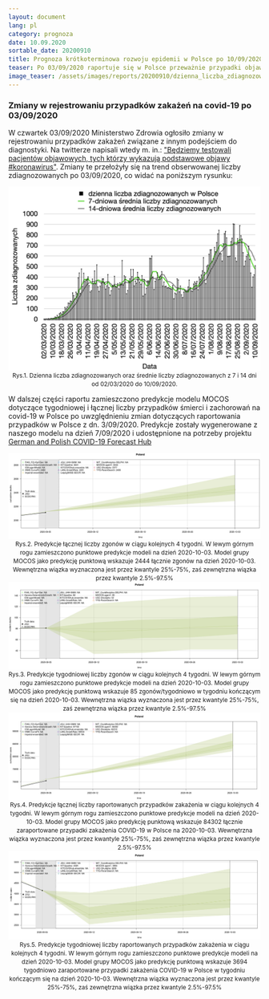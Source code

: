 ```yaml
---
layout: document
lang: pl
category: prognoza
date: 10.09.2020
sortable_date: 20200910
title: Prognoza krótkoterminowa rozwoju epidemii w Polsce po 10/09/2020
teaser: Po 03/09/2020 raportuje się w Polsce przeważnie przypadki objawowych zakażeń, co odpowiada za skokową zmianę liczby dziennych zachorowań.
image_teaser: /assets/images/reports/20200910/dzienna_liczba_zdiagnozowanych_20200910_pl.png  
---
```


<h3>Zmiany w rejestrowaniu przypadków zakażeń na covid-19 po 03/09/2020</h3>

W czwartek 03/09/2020 Ministerstwo Zdrowia ogłosiło zmiany w rejestrowaniu przypadków zakażeń związane z innym podejściem do diagnostyki. Na twitterze napisali wtedy m. in.: <a href="https://twitter.com/MZ_GOV_PL/status/1301494343350603776">"Będziemy testowali pacjentów objawowych, tych którzy wykazują podstawowe objawy #koronawirus"</a>.
Zmiany te przełożyły się na trend obserwowanej liczby zdiagnozowanych po 03/09/2020, co widać na poniższym rysunku:

<div style="text-align: center" class="row 90%">
    <span class="image fit">
    <img src="/assets/images/reports/20200910/dzienna_liczba_zdiagnozowanych_20200910_pl.png" style="display: block; margin: 0 auto;"/>
    </span>
    <small>Rys.1. Dzienna liczba zdiagnozowanych oraz średnie liczby zdiagnozowanych z 7 i 14 dni od 02/03/2020 do 10/09/2020.</small>
</div>

W dalszej części raportu zamieszczono predykcje modelu MOCOS dotyczące tygodniowej i łącznej liczby przypadków śmierci i zachorowań na covid-19 w Polsce po uwzględnieniu zmian dotyczących raportowania przypadków w Polsce z dn. 3/09/2020. Predykcje zostały wygenerowane z naszego modelu na dzień 7/09/2020 i udostępnione na potrzeby projektu <a href="https://jobrac.shinyapps.io/app_forecasts_de/">German and Polish COVID-19 Forecast Hub</a>

<div style="text-align: center" class="row 90%">
    <span class="image fit">
    <img src="/assets/images/reports/20200910/rys2.png" style="display: block; margin: 0 auto;"/>
    </span>
    <small>Rys.2. Predykcje łącznej liczby zgonów w ciągu kolejnych 4 tygodni. W lewym górnym rogu zamieszczono punktowe predykcje modeli na dzień 2020-10-03. Model grupy MOCOS jako predykcję punktową wskazuje 2444 łącznie zgonów na dzień 2020-10-03. Wewnętrzna wiązka wyznaczona jest przez kwantyle 25%-75%, zaś zewnętrzna wiązka przez kwantyle 2.5%-97.5%</small>
</div>

<div style="text-align: center" class="row 90%">
    <span class="image fit"><img src="/assets/images/reports/20200910/rys3.png" style="display: block; margin: 0 auto;"/></span>
    <small>Rys.3. Predykcje tygodniowej liczby zgonów w ciągu kolejnych 4 tygodni. W lewym górnym rogu zamieszczono punktowe predykcje modeli na dzień 2020-10-03. Model grupy MOCOS jako predykcję punktową wskazuje 85 zgonów/tygodniowo w tygodniu kończącym się na dzień 2020-10-03. Wewnętrzna wiązka wyznaczona jest przez kwantyle 25%-75%, zaś zewnętrzna wiązka przez kwantyle 2.5%-97.5%</small>
</div>

<div style="text-align: center" class="row 90%">
    <span class="image fit">
    <img src="/assets/images/reports/20200910/rys4.png" style="display: block; margin: 0 auto;"/>
    </span>
    <small>Rys.4. Predykcje łącznej liczby raportowanych przypadków zakażenia w ciągu kolejnych 4 tygodni. W lewym górnym rogu zamieszczono punktowe predykcje modeli na dzień 2020-10-03. Model grupy MOCOS jako predykcję punktową wskazuje 84302 łącznie zaraportowane przypadki zakażenia COVID-19 w Polsce na 2020-10-03. Wewnętrzna wiązka wyznaczona jest przez kwantyle 25%-75%, zaś zewnętrzna wiązka przez kwantyle 2.5%-97.5%</small>
</div>

<div style="text-align: center" class="row 90%">
    <span class="image fit">
    <img src="/assets/images/reports/20200910/rys5.png" style="display: block; margin: 0 auto;"/>
    </span>
    <small>Rys.5. Predykcje tygodniowej liczby raportowanych przypadków zakażenia w ciągu kolejnych 4 tygodni. W lewym górnym rogu zamieszczono punktowe predykcje modeli na dzień 2020-10-03. Model grupy MOCOS jako predykcję punktową wskazuje 3694 tygodniowo zaraportowane przypadki zakażenia COVID-19 w Polsce w tygodniu kończącym się na dzień 2020-10-03. Wewnętrzna wiązka wyznaczona jest przez kwantyle 25%-75%, zaś zewnętrzna wiązka przez kwantyle 2.5%-97.5%</small>
</div>